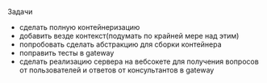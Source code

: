Задачи
- сделать полную контейнеризацию
- добавить везде контекст(подумать по крайней мере над этим)
- попробовать сделать абстракцию для сборки контейнера
- поправить тесты в gateway
- сделать реализацию сервера на вебсокете для получения вопросов от пользователей и ответов от консультантов в gateway